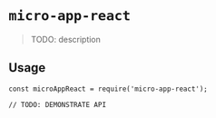 # `micro-app-react`

> TODO: description

## Usage

```
const microAppReact = require('micro-app-react');

// TODO: DEMONSTRATE API
```
